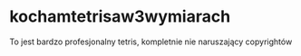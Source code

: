# kochamtetrisaw3wymiarach
To jest bardzo profesjonalny tetris, kompletnie nie naruszający copyrightów